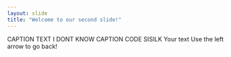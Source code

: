 ```yaml
---
layout: slide
title: "Welcome to our second slide!"
---
```

CAPTION TEXT I DONT KNOW CAPTION CODE SISILK
Your text
Use the left arrow to go back!

